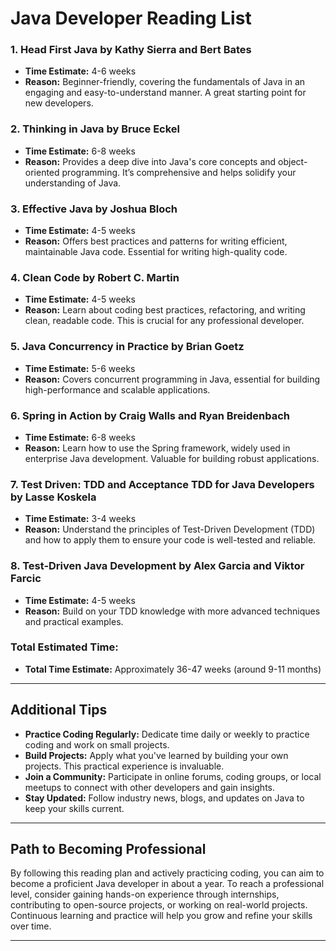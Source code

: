 # Java Developer Reading List

### 1. Head First Java by Kathy Sierra and Bert Bates
- **Time Estimate:** 4-6 weeks
- **Reason:** Beginner-friendly, covering the fundamentals of Java in an engaging and easy-to-understand manner. A great starting point for new developers.

### 2. Thinking in Java by Bruce Eckel
- **Time Estimate:** 6-8 weeks
- **Reason:** Provides a deep dive into Java's core concepts and object-oriented programming. It’s comprehensive and helps solidify your understanding of Java.

### 3. Effective Java by Joshua Bloch
- **Time Estimate:** 4-5 weeks
- **Reason:** Offers best practices and patterns for writing efficient, maintainable Java code. Essential for writing high-quality code.

### 4. Clean Code by Robert C. Martin
- **Time Estimate:** 4-5 weeks
- **Reason:** Learn about coding best practices, refactoring, and writing clean, readable code. This is crucial for any professional developer.

### 5. Java Concurrency in Practice by Brian Goetz
- **Time Estimate:** 5-6 weeks
- **Reason:** Covers concurrent programming in Java, essential for building high-performance and scalable applications.

### 6. Spring in Action by Craig Walls and Ryan Breidenbach
- **Time Estimate:** 6-8 weeks
- **Reason:** Learn how to use the Spring framework, widely used in enterprise Java development. Valuable for building robust applications.

### 7. Test Driven: TDD and Acceptance TDD for Java Developers by Lasse Koskela
- **Time Estimate:** 3-4 weeks
- **Reason:** Understand the principles of Test-Driven Development (TDD) and how to apply them to ensure your code is well-tested and reliable.

### 8. Test-Driven Java Development by Alex Garcia and Viktor Farcic
- **Time Estimate:** 4-5 weeks
- **Reason:** Build on your TDD knowledge with more advanced techniques and practical examples.

### Total Estimated Time:
- **Total Time Estimate:** Approximately 36-47 weeks (around 9-11 months)

---

## Additional Tips

- **Practice Coding Regularly:** Dedicate time daily or weekly to practice coding and work on small projects.
- **Build Projects:** Apply what you've learned by building your own projects. This practical experience is invaluable.
- **Join a Community:** Participate in online forums, coding groups, or local meetups to connect with other developers and gain insights.
- **Stay Updated:** Follow industry news, blogs, and updates on Java to keep your skills current.

---

## Path to Becoming Professional

By following this reading plan and actively practicing coding, you can aim to become a proficient Java developer in about a year. To reach a professional level, consider gaining hands-on experience through internships, contributing to open-source projects, or working on real-world projects. Continuous learning and practice will help you grow and refine your skills over time.

---
